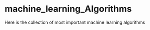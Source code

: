 # machine_learning_Algorithms

Here is the collection of most  important machine learning algorithms

